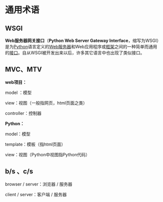 # 通用术语

## WSGI

**Web服务器网关接口**（**Python Web Server Gateway Interface**，缩写为WSGI）是为[Python](https://baike.baidu.com/item/Python?fromModule=lemma_inlink)语言定义的[Web服务器](https://baike.baidu.com/item/Web服务器?fromModule=lemma_inlink)和Web应用程序或[框架](https://baike.baidu.com/item/框架?fromModule=lemma_inlink)之间的一种简单而通用的[接口](https://baike.baidu.com/item/接口?fromModule=lemma_inlink)。自从WSGI被开发出来以后，许多其它语言中也出现了类似接口。

## MVC、MTV

**web项目：**

model ：模型

view：视图（一般指网页，html页面之类）

controller：控制器 

**Python：**

model：模型

template：模板（指html页面）

view：视图（Python中视图指Python代码）

## b/s 、c/s

browser / server：浏览器 / 服务器

client / server：客户端 / 服务器

